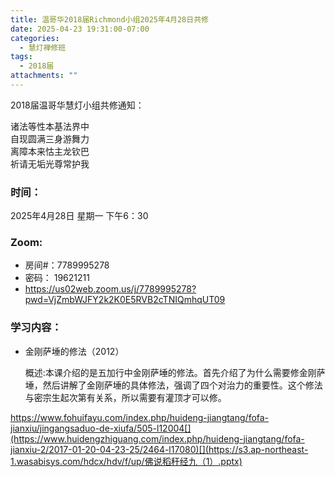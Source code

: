 ```yaml
---
title: 温哥华2018届Richmond小组2025年4月28日共修
date: 2025-04-23 19:31:00-07:00
categories:
  - 慧灯禅修班
tags:
  - 2018届
attachments: ""
---
```

2018届温哥华慧灯小组共修通知：

诸法等性本基法界中\
自现圆满三身游舞力\
离障本来怙主龙钦巴\
祈请无垢光尊常护我  

### 时间：

2025年4月28日 星期一 下午6：30

### Zoom:

* 房间#：7789995278 
* 密码： 19621211
* <https://us02web.zoom.us/j/7789995278?pwd=VjZmbWJFY2k2K0E5RVB2cTNIQmhqUT09>

### 学习内容：

* 金刚萨埵的修法（2012）

  概述:本课介绍的是五加行中金刚萨埵的修法。首先介绍了为什么需要修金刚萨埵，然后讲解了金刚萨埵的具体修法，强调了四个对治力的重要性。这个修法与密宗生起次第有关系，所以需要有灌顶才可以修。

https://www.fohuifayu.com/index.php/huideng-jiangtang/fofa-jianxiu/jingangsaduo-de-xiufa/505-l12004[](https://www.huidengzhiguang.com/index.php/huideng-jiangtang/fofa-jianxiu-2/2017-01-20-04-23-25/2464-l17080)[](https://s3.ap-northeast-1.wasabisys.com/hdcx/hdv/f/up/佛说稻秆经九（1）.pptx)
